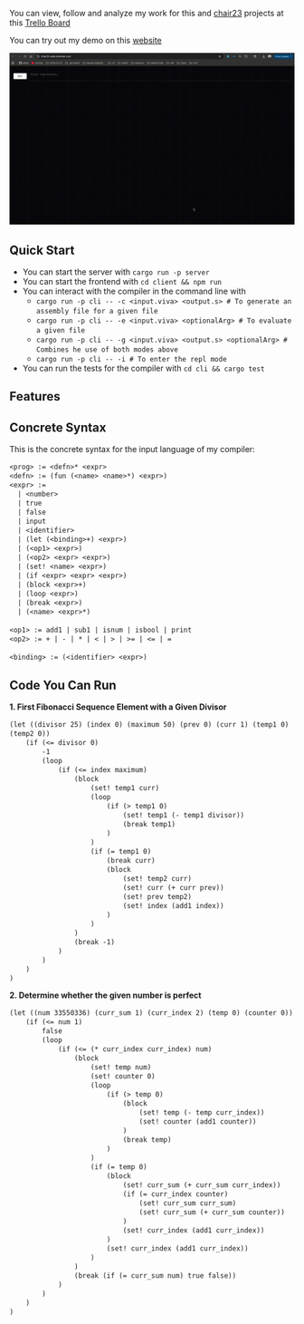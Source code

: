 You can view, follow and analyze my work for this and [chair23](https://github.com/vnikonov63/chair23) projects at this [Trello Board](https://trello.com/invite/b/68f1e17cc8973c8fdf027799/ATTIcd69c353aabd81e0c64072ee9248f52970CEABD0/chair22-23)

You can try out my demo on this [website](https://chair22-web.onrender.com/)

![Demo](./recordings/demo1.gif)

## Quick Start

- You can start the server with `cargo run -p server`
- You can start the frontend with `cd client && npm run`
- You can interact with the compiler in the command line with
  - `cargo run -p cli -- -c <input.viva> <output.s> # To generate an assembly file for a given file`
  - `cargo run -p cli -- -e <input.viva> <optionalArg> # To evaluate a given file`
  - `cargo run -p cli -- -g <input.viva> <output.s> <optionalArg> # Combines he use of both modes above`
  - `cargo run -p cli -- -i # To enter the repl mode`
- You can run the tests for the compiler with `cd cli && cargo test`

## Features

## Concrete Syntax

This is the concrete syntax for the input language of my compiler:

```
<prog> := <defn>* <expr>
<defn> := (fun (<name> <name>*) <expr>)
<expr> :=
  | <number>
  | true
  | false
  | input
  | <identifier>
  | (let (<binding>+) <expr>)
  | (<op1> <expr>)
  | (<op2> <expr> <expr>)
  | (set! <name> <expr>)
  | (if <expr> <expr> <expr>)
  | (block <expr>+)
  | (loop <expr>)
  | (break <expr>)
  | (<name> <expr>*)

<op1> := add1 | sub1 | isnum | isbool | print
<op2> := + | - | * | < | > | >= | <= | =

<binding> := (<identifier> <expr>)
```

## Code You Can Run

**1. First Fibonacci Sequence Element with a Given Divisor**

```Racket
(let ((divisor 25) (index 0) (maximum 50) (prev 0) (curr 1) (temp1 0) (temp2 0))
    (if (<= divisor 0)
        -1
        (loop
            (if (<= index maximum)
                (block
                    (set! temp1 curr)
                    (loop
                        (if (> temp1 0)
                            (set! temp1 (- temp1 divisor))
                            (break temp1)
                        )
                    )
                    (if (= temp1 0)
                        (break curr)
                        (block
                            (set! temp2 curr)
                            (set! curr (+ curr prev))
                            (set! prev temp2)
                            (set! index (add1 index))
                        )
                    )
                )
                (break -1)
            )
        )
    )
)
```

**2. Determine whether the given number is perfect**

```Racket
(let ((num 33550336) (curr_sum 1) (curr_index 2) (temp 0) (counter 0))
    (if (<= num 1)
        false
        (loop
            (if (<= (* curr_index curr_index) num)
                (block
                    (set! temp num)
                    (set! counter 0)
                    (loop
                        (if (> temp 0)
                            (block
                                (set! temp (- temp curr_index))
                                (set! counter (add1 counter))
                            )
                            (break temp)
                        )
                    )
                    (if (= temp 0)
                        (block
                            (set! curr_sum (+ curr_sum curr_index))
                            (if (= curr_index counter)
                                (set! curr_sum curr_sum)
                                (set! curr_sum (+ curr_sum counter))
                            )
                            (set! curr_index (add1 curr_index))
                        )
                        (set! curr_index (add1 curr_index))
                    )
                )
                (break (if (= curr_sum num) true false))
            )
        )
    )
)
```

